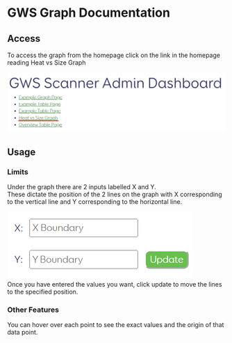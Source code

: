 # GWS Graph Documentation
## Access
To access the graph from the homepage click on the link in the homepage reading Heat vs Size Graph

![](./images/Homepage_link_screenshot.png)
## Usage
### Limits  
Under the graph there are 2 inputs labelled X and Y.  
These dictate the position of the 2 lines on the graph with X corresponding to the vertical line and Y corresponding to the horizontal line.  

![](./images/graph_limits_screenshot.png)  
Once you have entered the values you want, click update to move the lines to the specified position.
### Other Features  
You can hover over each point to see the exact values and the origin of that data point.